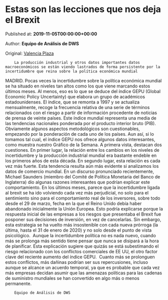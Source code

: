 
# Estas son las lecciones que nos deja el Brexit

Published at: **2019-11-05T00:00:00+00:00**

Author: **Equipo de Análisis de DWS**

Original: [Valencia Plaza](https://valenciaplaza.com/estas-son-las-lecciones-que-nos-deja-el-brexit)


        La producción industrial y otros datos importantes datos macroeconómicos se están viendo lastrados de forma persistente por la incertidumbre que reina sobre la política económica mundial
      
MADRID. Pocas veces la incertidumbre sobre la política económica mundial se ha situado en niveles tan altos como los que viene marcando estos últimos meses. Al menos, eso es lo que se deduce del índice GEPU (Global Economic Policy Uncertainty) que elabora un grupo de académicos estadounidenses. El índice, que se remonta a 1997 y se actualiza mensualmente, recoge la frecuencia relativa de una serie de términos relacionados con el riesgo a partir de información procedente de noticias de prensa de veinte países. Este índice mundial representa una media de las tendencias nacionales ponderada por el producto interior bruto (PIB).
Obviamente algunos aspectos metodológicos son cuestionables, empezando por la ponderación de cada uno de los países. Aun así, si lo tomamos tal cual, el índice GEPU nos ofrece algunos datos interesantes, como muestra nuestro Gráfico de la Semana. A primera vista, destacan dos cuestiones. En primer lugar, la relación entre los cambios en los niveles de incertidumbre y la producción industrial mundial era bastante endeble en los primeros años de esta década. En segundo lugar, esta relación es cada vez más fuerte. Esta tendencia resulta aún más evidente si analizamos los datos de comercio mundial.
En un discurso pronunciado recientemente, Michael Saunders (miembro del Comité de Política Monetaria del Banco de Inglaterra) dio algunas razones interesantes que podrían explicar este comportamiento. En los últimos meses, parece que la incertidumbre ligada al brexit se ha ido volviendo cada vez más perjudicial, no solo para el sentimiento sino para el comportamiento real de los inversores, sobre todo desde el 29 de marzo, fecha en la que el Reino Unido debía haber abandonado inicialmente la Unión Europea.
Esto podría explicarse porque la respuesta inicial de las empresas a los riesgos que presentaba el Brexit fue posponer sus decisiones de inversión, en vez de cancelarlas. Sin embargo, esta estrategia se ha vuelto más insostenible con cada nueva prórroga (la última, hasta el 31 de enero de 2020) y no solo desde el punto de vista psicológico. 
Aunque la incertidumbre política no es nada nuevo, cuando más se prolonga más sentido tiene pensar que nunca se disipará a la hora de planificar. Esta explicación sugiere que quizás se está subestimando el riesgo relacionado con los conflictos comerciales de EE UU, el otro factor clave del reciente aumento del índice GEPU. 
Cuanto más se prolonguen estos conflictos, más dañinas podrían ser sus repercusiones, incluso aunque se alcance un acuerdo temporal, ya que es probable que cada vez más empresas decidan asumir que las amenazas políticas para las cadenas de suministro mundiales se han convertido en algo más o menos permanente.

        Equipo de Análisis de DWS
      
